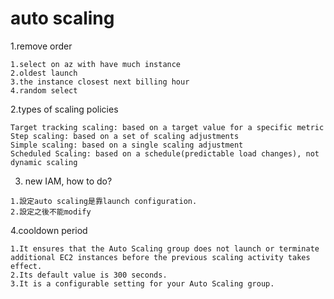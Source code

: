 # auto scaling

1.remove order
```
1.select on az with have much instance
2.oldest launch
3.the instance closest next billing hour
4.random select
```

2.types of scaling policies
```
Target tracking scaling: based on a target value for a specific metric
Step scaling: based on a set of scaling adjustments
Simple scaling: based on a single scaling adjustment
Scheduled Scaling: based on a schedule(predictable load changes), not dynamic scaling
```

3. new IAM, how to do?
```
1.設定auto scaling是靠launch configuration.
2.設定之後不能modify
```

4.cooldown period
```
1.It ensures that the Auto Scaling group does not launch or terminate additional EC2 instances before the previous scaling activity takes effect.
2.Its default value is 300 seconds.
3.It is a configurable setting for your Auto Scaling group.
```
